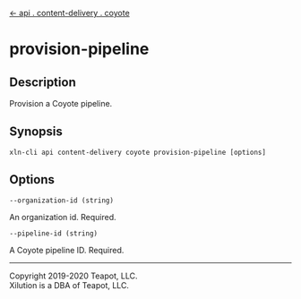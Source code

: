 [<- api . content-delivery . coyote](index.md)

# provision-pipeline

## Description

Provision a Coyote pipeline.

## Synopsis

```
xln-cli api content-delivery coyote provision-pipeline [options]
```

## Options

`--organization-id (string)`

An organization id. Required.

`--pipeline-id (string)`

A Coyote pipeline ID. Required.

---

Copyright 2019-2020 Teapot, LLC.  
Xilution is a DBA of Teapot, LLC.

